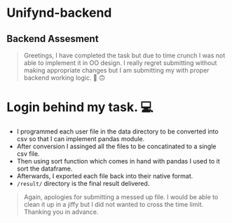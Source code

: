 # Unifynd-backend
## Backend Assesment

>Greetings, I have completed the task but due to time crunch I was not able to implement it in OO design. I really regret submitting without making appropriate changes but I am submitting my with proper backend working logic.  :slightly_frowning_face: :upside_down_face:

# Login behind my task. :computer:
* I programmed each user file in the data directory to be converted into csv so that I can implement pandas module.
* After conversion I assinged all the files to be concatinated to a single csv file.
* Then using sort function which comes in hand with pandas I used to it sort the dataframe.
* Afterwards, I exported each file back into their native format.
* `/result/` directory is the final result delivered.
> Again, apologies for submitting a messed up file. I would be able to clean it up in a jiffy but I did not wanted to cross the time limit. Thanking you in advance.

